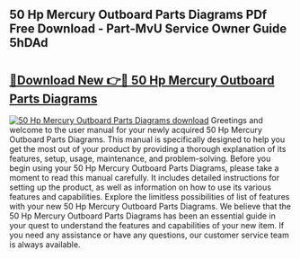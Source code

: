## 50 Hp Mercury Outboard Parts Diagrams PDf Free Download - Part-MvU Service Owner Guide 5hDAd

# <h2><a href="http://dfjb45z.blite.top/?on=50+Hp+Mercury+Outboard+Parts+Diagrams">🔗Download New 👉🔴 50 Hp Mercury Outboard Parts Diagrams</a></h2>

[![50 Hp Mercury Outboard Parts Diagrams download](https://i.imgur.com/lujVjoI.png)](http://dfjb45z.blite.top/?on=50+Hp+Mercury+Outboard+Parts+Diagrams)
Greetings and welcome to the user manual for your newly acquired 50 Hp Mercury Outboard Parts Diagrams. This manual is specifically designed to help you get the most out of your product by providing a thorough explanation of its features, setup, usage, maintenance, and problem-solving. Before you begin using your 50 Hp Mercury Outboard Parts Diagrams, please take a moment to read this manual carefully. It includes detailed instructions for setting up the product, as well as information on how to use its various features and capabilities. Explore the limitless possibilities of list of features with your new 50 Hp Mercury Outboard Parts Diagrams. We believe that the 50 Hp Mercury Outboard Parts Diagrams has been an essential guide in your quest to understand the features and capabilities of your new item. If you need any assistance or have any questions, our customer service team is always available.
